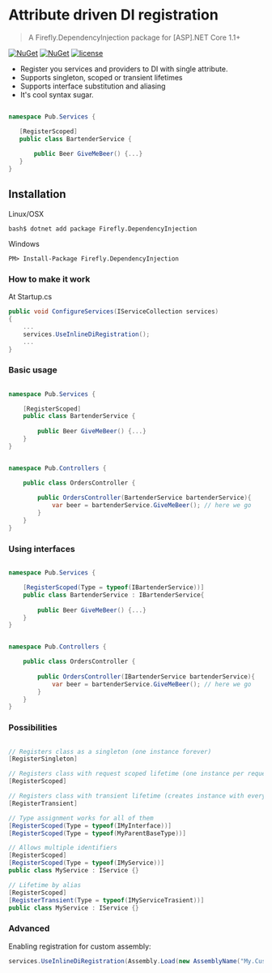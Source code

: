 # Attribute driven DI registration
> A Firefly.DependencyInjection package for [ASP].NET Core 1.1+

[![NuGet](https://img.shields.io/nuget/v/Firefly.DependencyInjection.svg)](https://www.nuget.org/packages/Firefly.DependencyInjection)
[![NuGet](https://img.shields.io/nuget/dt/Firefly.DependencyInjection.svg)](https://www.nuget.org/packages/Firefly.DependencyInjection)
[![license](https://img.shields.io/github/license/mashape/apistatus.svg)]()

 - Register you services and providers to DI with single attribute.
 - Supports singleton, scoped or transient lifetimes
 - Supports interface substitution and aliasing
 - It's cool syntax sugar.

 ```cs

namespace Pub.Services {

    [RegisterScoped]
    public class BartenderService {
        
        public Beer GiveMeBeer() {...}
    } 
}
```

## Installation

Linux/OSX
```
bash$ dotnet add package Firefly.DependencyInjection
```

Windows
```
PM> Install-Package Firefly.DependencyInjection
```

### How to make it work

At Startup.cs
```cs
public void ConfigureServices(IServiceCollection services)
{
    ...
    services.UseInlineDiRegistration();
    ...
}

```

### Basic usage

```cs

namespace Pub.Services {

    [RegisterScoped]
    public class BartenderService {
        
        public Beer GiveMeBeer() {...}
    } 
}


namespace Pub.Controllers {

    public class OrdersController {
        
        public OrdersController(BartenderService bartenderService){
            var beer = bartenderService.GiveMeBeer(); // here we go
        }
    } 
}

```

### Using interfaces

```cs

namespace Pub.Services {

    [RegisterScoped(Type = typeof(IBartenderService))]
    public class BartenderService : IBartenderService{
        
        public Beer GiveMeBeer() {...}
    } 
}


namespace Pub.Controllers {

    public class OrdersController {
        
        public OrdersController(IBartenderService bartenderService){
            var beer = bartenderService.GiveMeBeer(); // here we go
        }
    } 
}

```

### Possibilities

```cs

// Registers class as a singleton (one instance forever)
[RegisterSingleton]

// Registers class with request scoped lifetime (one instance per request)
[RegisterScoped]

// Registers class with transient lifetime (creates instance with every single call)
[RegisterTransient]

// Type assignment works for all of them
[RegisterScoped(Type = typeof(IMyInterface))]
[RegisterScoped(Type = typeof(MyParentBaseType))]

// Allows multiple identifiers
[RegisterScoped]
[RegisterScoped(Type = typeof(IMyService))]
public class MyService : IService {}

// Lifetime by alias
[RegisterScoped]
[RegisterTransient(Type = typeof(IMyServiceTrasient))]
public class MyService : IService {}
```

### Advanced

 Enabling registration for custom assembly:
 ```cs
 services.UseInlineDiRegistration(Assembly.Load(new AssemblyName("My.Custom.Assembly")));

 ```